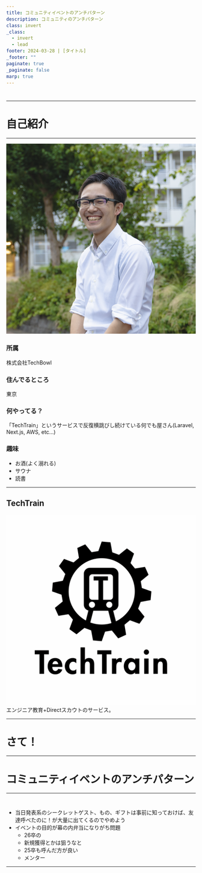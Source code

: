 ```yaml
---
title: コミュニティイベントのアンチパターン
description: コミュニティのアンチパターン
class: invert
_class:
  - invert
  - lead
footer: 2024-03-28 | [タイトル]
_footer: ""
paginate: true
_paginate: false
marp: true
---
```


<!-- https://qiita.com/takeshisakuma/items/5a61e6eac123d28602fb -->
#

---

<!-- _class: lead -->
<!-- _footer: "" -->
<!-- _paginate: "" -->

# 自己紹介

---

![bg left:30% 80%](images/profile_up_minify.png)

### 所属

株式会社TechBowl

### 住んでるところ

東京

### 何やってる？

「TechTrain」というサービスで反復横跳びし続けている何でも屋さん(Laravel, Next.js, AWS, etc...)

### 趣味

 - お酒(よく溺れる)
 - サウナ
 - 読書

---

## TechTrain

![bg fit left:30% 80%](images/techtrain-logo.jpg)
エンジニア教育+Directスカウトのサービス。

---

# さて！

---

# コミュニティイベントのアンチパターン

---

#

- 当日発表系のシークレットゲスト、もの、ギフトは事前に知っておけば、友達呼べたのに！が大量に出てくるのでやめよう
- イベントの目的が幕の内弁当になりがち問題
  - 26卒の
  - 新規獲得とかは狙うなと
  - 25卒も呼んだ方が良い
  - メンター

---
